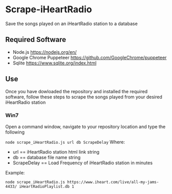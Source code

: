 # Scrape-iHeartRadio
Save the songs played on an iHeartRadio station to a database
## Required Software
* Node.js https://nodejs.org/en/
* Google Chrome Puppeteer https://github.com/GoogleChrome/puppeteer
* Sqlite https://www.sqlite.org/index.html
## Use
Once you have dowloaded the repository and installed the required software, follow these steps to scrape the songs played from your desired iHeartRadio station
  ### Win7
  Open a command window, navigate to your repository location and type the following
  
  `node scrape_iHeartRadio.js url db ScrapeDelay`
  Where:
  * url         == iHeartRadio station html link string
  * db          == database file name string
  * ScrapeDelay == Load Frequency of iHeartRadio station in minutes
  
  Example:
  
  `node scrape_iHeartRadio.js https://www.iheart.com/live/all-my-jams-4433/ iHeartRadioPlaylist.db 1`
